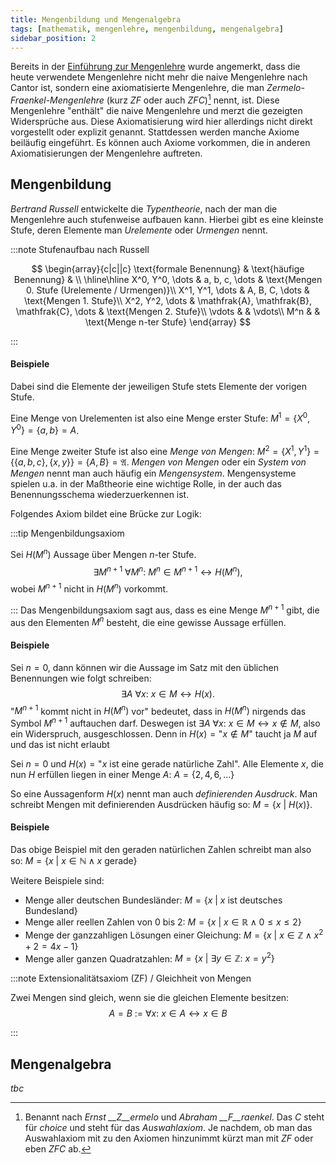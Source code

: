 ```yaml
---
title: Mengenbildung und Mengenalgebra
tags: [mathematik, mengenlehre, mengenbildung, mengenalgebra]
sidebar_position: 2
---
```


Bereits in der [Einführung zur Mengenlehre](./#über-die-mengenlehre) wurde angemerkt, 
dass die heute verwendete Mengenlehre nicht mehr die naive Mengenlehre nach Cantor ist,
sondern eine axiomatisierte Mengenlehre, die man *Zermelo-Fraenkel-Mengenlehre* (kurz *ZF* oder auch *ZFC*)[^1] nennt, ist.
Diese Mengenlehre "enthält" die naive Mengenlehre und merzt die gezeigten Widersprüche aus.
Diese Axiomatisierung wird hier allerdings nicht direkt vorgestellt oder explizit genannt.
Stattdessen werden manche Axiome beiläufig eingeführt.
Es können auch Axiome vorkommen, die in anderen Axiomatisierungen der Mengenlehre auftreten.

## Mengenbildung
*Bertrand Russell* entwickelte die *Typentheorie*, nach der man die Mengenlehre auch stufenweise aufbauen kann.
Hierbei gibt es eine kleinste Stufe, deren Elemente man *Urelemente* oder *Urmengen* nennt.

:::note Stufenaufbau nach Russell

$$
    \begin{array}{c|c||c}
        \text{formale Benennung} & \text{häufige Benennung} & \\
        \hline\hline
        X^0, Y^0, \dots & a, b, c, \dots & \text{Mengen 0. Stufe (Urelemente / Urmengen)}\\
        X^1, Y^1, \dots & A, B, C, \dots & \text{Mengen 1. Stufe}\\
        X^2, Y^2, \dots & \mathfrak{A}, \mathfrak{B}, \mathfrak{C}, \dots & \text{Mengen 2. Stufe}\\
        \vdots & & \vdots\\
        M^n & & \text{Menge n-ter Stufe}
    \end{array}
$$

:::

#### Beispiele
Dabei sind die Elemente der jeweiligen Stufe stets Elemente der vorigen Stufe.

Eine Menge von Urelementen ist also eine Menge erster Stufe: $M^1 = \{ X^0, Y^0 \} = \{ a, b \} = A$.

Eine Menge zweiter Stufe ist also eine *Menge von Mengen*: $M^2 = \{ X^1, Y^1 \} = \{\{ a, b, c \}, \{ x, y \}\} = \{ A, B \} = \mathfrak{A}$.
*Mengen von Mengen* oder ein *System von Mengen* nennt man auch häufig ein *Mengensystem*.
Mengensysteme spielen u.a. in der Maßtheorie eine wichtige Rolle, in der auch das Benennungsschema wiederzuerkennen ist.

Folgendes Axiom bildet eine Brücke zur Logik:

:::tip Mengenbildungsaxiom

Sei $H(M^n)$ Aussage über Mengen $n$-ter Stufe.
$$
    \begin{equation*}
        \exists M^{n+1}\ \forall M^n:\ M^n \in M^{n+1} \leftrightarrow H(M^n),
    \end{equation*}
$$
wobei $M^{n+1}$ nicht in $H(M^n)$ vorkommt.

:::
Das Mengenbildungsaxiom sagt aus, dass es eine Menge $M^{n+1}$ gibt, die aus den Elementen $M^n$ besteht, die eine gewisse Aussage erfüllen. 

#### Beispiele
Sei $n = 0$, dann können wir die Aussage im Satz mit den üblichen Benennungen wie folgt schreiben:
$$
    \begin{equation*}
        \exists A\ \forall x:\ x \in M \leftrightarrow H(x).
    \end{equation*}
$$
"$M^{n+1}$ kommt nicht in $H(M^n)$ vor" bedeutet, dass in $H(M^n)$ nirgends das Symbol $M^{n+1}$ auftauchen darf.
Deswegen ist $\exists A\ \forall x:\ x \in M \leftrightarrow x \notin M$, also ein Widerspruch, ausgeschlossen.
Denn in $H(x) = \text{"}x \notin M\text{"}$ taucht ja $M$ auf und das ist nicht erlaubt

Sei $n = 0$ und $H(x) = \text{"} x \text{ ist eine gerade natürliche Zahl"}$.
Alle Elemente $x$, die nun $H$ erfüllen liegen in einer Menge $A$:
$A = \{2, 4, 6, \dots\}$

So eine Aussagenform $H(x)$ nennt man auch *definierenden Ausdruck*. 
Man schreibt Mengen mit definierenden Ausdrücken häufig so:
$M = \{ x\ |\ H(x) \}$.

#### Beispiele
Das obige Beispiel mit den geraden natürlichen Zahlen schreibt man also so:
$M = \{ x\ |\ x \in \mathbb{N} \wedge x \text{ gerade} \}$

Weitere Beispiele sind:
- Menge aller deutschen Bundesländer: $M = \{ x\ |\ x \text{ ist deutsches Bundesland} \}$
- Menge aller reellen Zahlen von 0 bis 2: $M = \{ x\ |\ x \in \mathbb{R} \wedge 0 \le x \le 2 \}$
- Menge der ganzzahligen Lösungen einer Gleichung: $M = \{ x\ |\ x \in \mathbb{Z} \wedge x^2 + 2 = 4x - 1 \}$
- Menge aller ganzen Quadratzahlen: $M = \{ x\ |\ \exists y \in \mathbb{Z}:\ x = y^2 \}$

[^1]: Benannt nach *Ernst __Z__ermelo* und *Abraham __F__raenkel*. 
Das *C* steht für *choice* und steht für das *Auswahlaxiom*.
Je nachdem, ob man das Auswahlaxiom mit zu den Axiomen hinzunimmt kürzt man mit *ZF* oder eben *ZFC* ab.

:::note Extensionalitätsaxiom (ZF) / Gleichheit von Mengen

Zwei Mengen sind gleich, wenn sie die gleichen Elemente besitzen:
$$
    \begin{equation*}
        A = B\ :=\ \forall x:\ x \in A \leftrightarrow x \in B 
    \end{equation*}
$$

:::

## Mengenalgebra
*tbc*